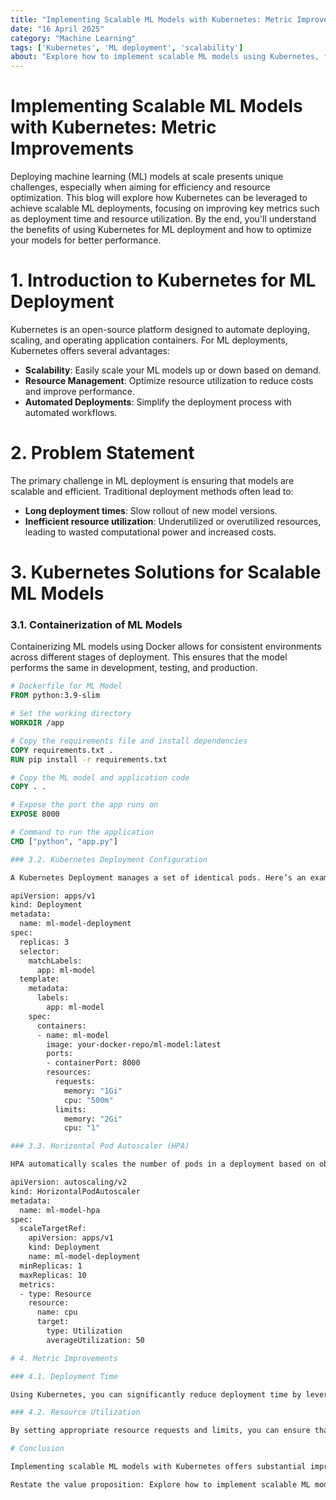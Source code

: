 ```yaml
---
title: "Implementing Scalable ML Models with Kubernetes: Metric Improvements"
date: "16 April 2025"
category: "Machine Learning"
tags: ['Kubernetes', 'ML deployment', 'scalability']
about: "Explore how to implement scalable ML models using Kubernetes, focusing on metric improvements for deployment time and resource utilization."
---
```



# Implementing Scalable ML Models with Kubernetes: Metric Improvements

Deploying machine learning (ML) models at scale presents unique challenges, especially when aiming for efficiency and resource optimization. This blog will explore how Kubernetes can be leveraged to achieve scalable ML deployments, focusing on improving key metrics such as deployment time and resource utilization. By the end, you'll understand the benefits of using Kubernetes for ML deployment and how to optimize your models for better performance.

# 1. Introduction to Kubernetes for ML Deployment

Kubernetes is an open-source platform designed to automate deploying, scaling, and operating application containers. For ML deployments, Kubernetes offers several advantages:

- **Scalability**: Easily scale your ML models up or down based on demand.
- **Resource Management**: Optimize resource utilization to reduce costs and improve performance.
- **Automated Deployments**: Simplify the deployment process with automated workflows.

# 2. Problem Statement

The primary challenge in ML deployment is ensuring that models are scalable and efficient. Traditional deployment methods often lead to:

- **Long deployment times**: Slow rollout of new model versions.
- **Inefficient resource utilization**: Underutilized or overutilized resources, leading to wasted computational power and increased costs.

# 3. Kubernetes Solutions for Scalable ML Models

### 3.1. Containerization of ML Models

Containerizing ML models using Docker allows for consistent environments across different stages of deployment. This ensures that the model performs the same in development, testing, and production.

```dockerfile
# Dockerfile for ML Model
FROM python:3.9-slim

# Set the working directory
WORKDIR /app

# Copy the requirements file and install dependencies
COPY requirements.txt .
RUN pip install -r requirements.txt

# Copy the ML model and application code
COPY . .

# Expose the port the app runs on
EXPOSE 8000

# Command to run the application
CMD ["python", "app.py"]

### 3.2. Kubernetes Deployment Configuration

A Kubernetes Deployment manages a set of identical pods. Here’s an example configuration for deploying an ML model:

apiVersion: apps/v1
kind: Deployment
metadata:
  name: ml-model-deployment
spec:
  replicas: 3
  selector:
    matchLabels:
      app: ml-model
  template:
    metadata:
      labels:
        app: ml-model
    spec:
      containers:
      - name: ml-model
        image: your-docker-repo/ml-model:latest
        ports:
        - containerPort: 8000
        resources:
          requests:
            memory: "1Gi"
            cpu: "500m"
          limits:
            memory: "2Gi"
            cpu: "1"

### 3.3. Horizontal Pod Autoscaler (HPA)

HPA automatically scales the number of pods in a deployment based on observed CPU utilization or other select metrics. This ensures that your ML model can handle varying loads efficiently.

apiVersion: autoscaling/v2
kind: HorizontalPodAutoscaler
metadata:
  name: ml-model-hpa
spec:
  scaleTargetRef:
    apiVersion: apps/v1
    kind: Deployment
    name: ml-model-deployment
  minReplicas: 1
  maxReplicas: 10
  metrics:
  - type: Resource
    resource:
      name: cpu
      target:
        type: Utilization
        averageUtilization: 50

# 4. Metric Improvements

### 4.1. Deployment Time

Using Kubernetes, you can significantly reduce deployment time by leveraging rolling updates. This allows for zero-downtime deployments, ensuring that your ML model is always available.

### 4.2. Resource Utilization

By setting appropriate resource requests and limits, you can ensure that your ML model uses resources efficiently. The HPA further optimizes resource utilization by scaling the number of pods based on current demand.

# Conclusion

Implementing scalable ML models with Kubernetes offers substantial improvements in deployment time and resource utilization. By containerizing your models, configuring deployments, and using autoscaling, you can achieve efficient and scalable ML deployments. Explore further by experimenting with different configurations and metrics to optimize your ML models even more.

Restate the value proposition: Explore how to implement scalable ML models using Kubernetes, focusing on metric improvements for deployment time and resource utilization.